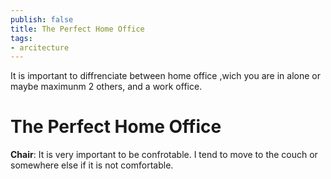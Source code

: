 ```yaml
---
publish: false
title: The Perfect Home Office
tags:
- arcitecture 
---
```


It is important to diffrenciate between home office ,wich you are in alone or maybe maximunm 2 others, and a work office.

# The Perfect Home Office

**Chair**: It is very important to be confrotable. I tend to move to the couch or somewhere else if it is not comfortable.

